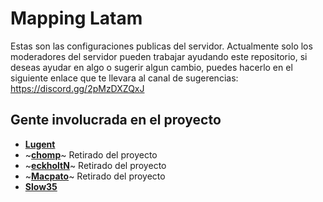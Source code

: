 # Mapping Latam
Estas son las configuraciones publicas del servidor.
Actualmente solo los moderadores del servidor pueden trabajar ayudando este repositorio, si deseas ayudar en algo o sugerir algun cambio, puedes hacerlo en el siguiente enlace que te llevara al canal de sugerencias:
https://discord.gg/2pMzDXZQxJ

## Gente involucrada en el proyecto

- [**Lugent**](https://github.com/Lugent)
- ~[**chomp**](https://github.com/feliS317)~ Retirado del proyecto
- ~[**eckholtN**](https://github.com/eckholtN)~ Retirado del proyecto
- ~[**Macpato**](https://github.com/macpato231)~ Retirado del proyecto
- [**Slow35**](https://github.com/Slow35)
